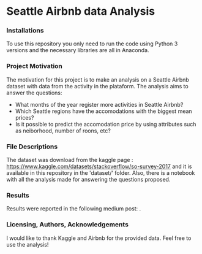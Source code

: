 # Seattle Airbnb data Analysis

### Installations
To use this repository you only need to run the code using Python 3 versions and the necessary libraries are all in Anaconda.

### Project Motivation
The motivation for this project is to make an analysis on a Seattle Airbnb dataset with data from the activity in the plataform. The analysis aims to answer the questions:

- What months of the year register more activities in Seattle Airbnb?
- Which Seattle regions have the accomodations with the biggest mean prices?
- Is it possible to predict the accomodation price by using attributes such as neiborhood, number of roons, etc?

### File Descriptions 
The dataset was download from the kaggle page : https://www.kaggle.com/datasets/stackoverflow/so-survey-2017 and it is available in this repository in the 'dataset/' folder. 
Also, there is a notebook with all the analysis made for answering the questions proposed.

### Results
Results were reported in the following medium post: .

### Licensing, Authors, Acknowledgements
I would like to thank Kaggle and Airbnb for the provided data. Feel free to use the analysis!
